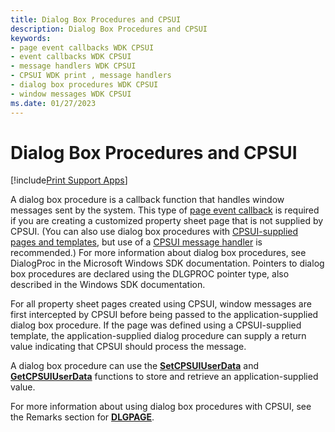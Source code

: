 ```yaml
---
title: Dialog Box Procedures and CPSUI
description: Dialog Box Procedures and CPSUI
keywords:
- page event callbacks WDK CPSUI
- event callbacks WDK CPSUI
- message handlers WDK CPSUI
- CPSUI WDK print , message handlers
- dialog box procedures WDK CPSUI
- window messages WDK CPSUI
ms.date: 01/27/2023
---
```


# Dialog Box Procedures and CPSUI

[!include[Print Support Apps](../includes/print-support-apps.md)]

A dialog box procedure is a callback function that handles window messages sent by the system. This type of [page event callback](page-event-callbacks.md) is required if you are creating a customized property sheet page that is not supplied by CPSUI. (You can also use dialog box procedures with [CPSUI-supplied pages and templates](cpsui-supplied-pages-and-templates.md), but use of a [CPSUI message handler](cpsui-message-handler.md) is recommended.) For more information about dialog box procedures, see DialogProc in the Microsoft Windows SDK documentation. Pointers to dialog box procedures are declared using the DLGPROC pointer type, also described in the Windows SDK documentation.

For all property sheet pages created using CPSUI, window messages are first intercepted by CPSUI before being passed to the application-supplied dialog box procedure. If the page was defined using a CPSUI-supplied template, the application-supplied dialog procedure can supply a return value indicating that CPSUI should process the message.

A dialog box procedure can use the [**SetCPSUIUserData**](/windows-hardware/drivers/ddi/compstui/nf-compstui-setcpsuiuserdata) and [**GetCPSUIUserData**](/windows-hardware/drivers/ddi/compstui/nf-compstui-getcpsuiuserdata) functions to store and retrieve an application-supplied value.

For more information about using dialog box procedures with CPSUI, see the Remarks section for [**DLGPAGE**](/windows-hardware/drivers/ddi/compstui/ns-compstui-_dlgpage).
